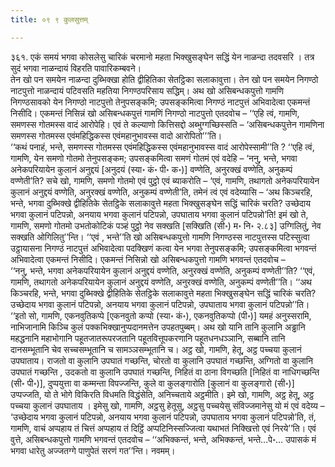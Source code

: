 ```yaml
---
title: ०९ ९ कुलसुत्तम्

---
```


३६१. एकं समयं भगवा कोसलेसु चारिकं चरमानो महता भिक्खुसङ्घेन सद्धिं येन नाळन्दा तदवसरि । तत्र सुदं भगवा नाळन्दायं विहरति पावारिकम्बवने।  
तेन खो पन समयेन नाळन्दा दुब्भिक्खा होति द्वीहितिका सेतट्ठिका सलाकावुत्ता। तेन खो पन समयेन निगण्ठो नाटपुत्तो नाळन्दायं पटिवसति महतिया निगण्ठपरिसाय सद्धिम्। अथ खो असिबन्धकपुत्तो गामणि निगण्ठसावको येन निगण्ठो नाटपुत्तो तेनुपसङ्कमि; उपसङ्कमित्वा निगण्ठं नाटपुत्तं अभिवादेत्वा एकमन्तं निसीदि। एकमन्तं निसिन्नं खो असिबन्धकपुत्तं गामणिं निगण्ठो नाटपुत्तो एतदवोच – ‘‘एहि त्वं, गामणि, समणस्स गोतमस्स वादं आरोपेहि। एवं ते कल्याणो कित्तिसद्दो अब्भुग्गच्छिस्सति – ‘असिबन्धकपुत्तेन गामणिना समणस्स गोतमस्स एवंमहिद्धिकस्स एवंमहानुभावस्स वादो आरोपितो’’’ति।  
‘‘कथं पनाहं, भन्ते, समणस्स गोतमस्स एवंमहिद्धिकस्स एवंमहानुभावस्स वादं आरोपेस्सामी’’ति ? ‘‘एहि त्वं, गामणि, येन समणो गोतमो तेनुपसङ्कम; उपसङ्कमित्वा समणं गोतमं एवं वदेहि – ‘ननु, भन्ते, भगवा अनेकपरियायेन कुलानं अनुद्दयं [अनुदयं (स्या॰ कं॰ पी॰ क॰)] वण्णेति, अनुरक्खं वण्णेति, अनुकम्पं वण्णेती’ति? सचे खो, गामणि, समणो गोतमो एवं पुट्ठो एवं ब्याकरोति – ‘एवं, गामणि, तथागतो अनेकपरियायेन कुलानं अनुद्दयं वण्णेति, अनुरक्खं वण्णेति, अनुकम्पं वण्णेती’ति, तमेनं त्वं एवं वदेय्यासि – ‘अथ किञ्चरहि, भन्ते, भगवा दुब्भिक्खे द्वीहितिके सेतट्ठिके सलाकावुत्ते महता भिक्खुसङ्घेन सद्धिं चारिकं चरति? उच्छेदाय भगवा कुलानं पटिपन्नो, अनयाय भगवा कुलानं पटिपन्नो, उपघाताय भगवा कुलानं पटिपन्नो’ति! इमं खो ते, गामणि, समणो गोतमो उभतोकोटिकं पञ्हं पुट्ठो नेव सक्खति [सक्खिति (सी॰) म॰ नि॰ २.८३] उग्गिलितुं, नेव सक्खति ओगिलितु’’न्ति। ‘‘एवं , भन्ते’’ति खो असिबन्धकपुत्तो गामणि निगण्ठस्स नाटपुत्तस्स पटिस्सुत्वा उट्ठायासना निगण्ठं नाटपुत्तं अभिवादेत्वा पदक्खिणं कत्वा येन भगवा तेनुपसङ्कमि; उपसङ्कमित्वा भगवन्तं अभिवादेत्वा एकमन्तं निसीदि। एकमन्तं निसिन्नो खो असिबन्धकपुत्तो गामणि भगवन्तं एतदवोच –  
‘‘ननु, भन्ते, भगवा अनेकपरियायेन कुलानं अनुद्दयं वण्णेति, अनुरक्खं वण्णेति, अनुकम्पं वण्णेती’’ति? ‘‘एवं, गामणि, तथागतो अनेकपरियायेन कुलानं अनुद्दयं वण्णेति, अनुरक्खं वण्णेति, अनुकम्पं वण्णेती’’ति। ‘‘अथ किञ्चरहि, भन्ते, भगवा दुब्भिक्खे द्वीहितिके सेतट्ठिके सलाकावुत्ते महता भिक्खुसङ्घेन सद्धिं चारिकं चरति? उच्छेदाय भगवा कुलानं पटिपन्नो, अनयाय भगवा कुलानं पटिपन्नो, उपघाताय भगवा कुलानं पटिपन्नो’’ति। ‘‘इतो सो, गामणि, एकनवुतिकप्पे [एकनवुतो कप्पो (स्या॰ कं॰), एकनवुतिकप्पो (पी॰)] यमहं अनुस्सरामि, नाभिजानामि किञ्चि कुलं पक्कभिक्खानुप्पदानमत्तेन उपहतपुब्बम्। अथ खो यानि तानि कुलानि अड्ढानि महद्धनानि महाभोगानि पहूतजातरूपरजतानि पहूतवित्तूपकरणानि पहूतधनधञ्ञानि, सब्बानि तानि दानसम्भूतानि चेव सच्चसम्भूतानि च सामञ्ञसम्भूतानि च। अट्ठ खो, गामणि, हेतू, अट्ठ पच्चया कुलानं उपघाताय। राजतो वा कुलानि उपघातं गच्छन्ति, चोरतो वा कुलानि उपघातं गच्छन्ति, अग्गितो वा कुलानि उपघातं गच्छन्ति , उदकतो वा कुलानि उपघातं गच्छन्ति, निहितं वा ठाना विगच्छति [निहितं वा नाधिगच्छन्ति (सी॰ पी॰)], दुप्पयुत्ता वा कम्मन्ता विपज्जन्ति, कुले वा कुलङ्गारोति [कुलानं वा कुलङ्गारो (सी॰)] उप्पज्जति, यो ते भोगे विकिरति विधमति विद्धंसेति, अनिच्चताये अट्ठमीति। इमे खो, गामणि, अट्ठ हेतू, अट्ठ पच्चया कुलानं उपघाताय । इमेसु खो, गामणि, अट्ठसु हेतूसु, अट्ठसु पच्चयेसु संविज्जमानेसु यो मं एवं वदेय्य – ‘उच्छेदाय भगवा कुलानं पटिपन्नो, अनयाय भगवा कुलानं पटिपन्नो, उपघाताय भगवा कुलानं पटिपन्नो’ति, तं, गामणि, वाचं अप्पहाय तं चित्तं अप्पहाय तं दिट्ठिं अप्पटिनिस्सज्जित्वा यथाभतं निक्खित्तो एवं निरये’’ति। एवं वुत्ते, असिबन्धकपुत्तो गामणि भगवन्तं एतदवोच – ‘‘अभिक्कन्तं, भन्ते, अभिक्कन्तं, भन्ते…पे॰… उपासकं मं भगवा धारेतु अज्जतग्गे पाणुपेतं सरणं गत’’न्ति। नवमम्।  

